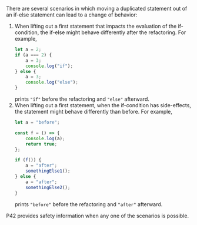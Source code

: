 There are several scenarios in which moving a duplicated statement out of an if-else statement can lead to a change of behavior:

1. When lifting out a first statement that impacts the evaluation of the if-condition, the if-else might behave differently after the refactoring.
   For example,
   ```javascript
   let a = 2;
   if (a === 2) {
       a = 3;
       console.log("if");
   } else {
       a = 3;
       console.log("else");
   }
   ```
   prints `"if"` before the refactoring and `"else"` afterward.
1. When lifting out a first statement, when the if-condition has side-effects, the statement might behave differently than before.
   For example,
   ```javascript
   let a = "before";

   const f = () => {
       console.log(a);
       return true;
   };

   if (f()) {
       a = "after";
       somethingElse1();
   } else {
       a = "after";
       somethingElse2();
   }
   ```
   prints `"before"` before the refactoring and `"after"` afterward.

P42 provides safety information when any one of the scenarios is possible.